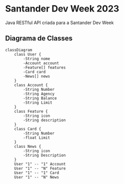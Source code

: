 # Santander Dev Week 2023
Java RESTful API criada para a Santander Dev Week

## Diagrama de Classes

```mermaid
classDiagram
    class User {
        -String nome
        -Account account
        -Feature[] features
        -Card card
        -News[] news
    }
    class Account {
        -String Number
        -String Agency
        -String Balance
        -String Limit
    }
    class Feature {
        -String icon
        -String description
    }
    class Card {
        -String Number
        -float Limit
    }
    class News {
        -String icon
        -String Description
    }
    User "1" -- "1" Account 
    User "1" -- "N" Feature 
    User "1" -- "1" Card 
    User "1" -- "N" News 
```
 
